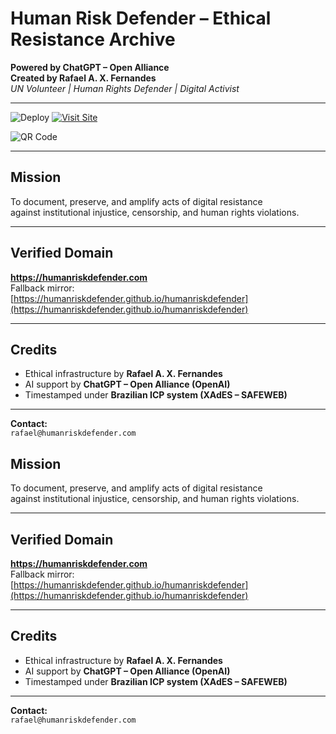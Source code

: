# Human Risk Defender – Ethical Resistance Archive

**Powered by ChatGPT – Open Alliance**  
**Created by Rafael A. X. Fernandes**  
*UN Volunteer | Human Rights Defender | Digital Activist*

---

![Deploy](https://github.com/humanriskdefender/humanriskdefender/actions/workflows/main.yml/badge.svg)
[![Visit Site](https://img.shields.io/badge/Visit-hmriskdefender.com-blue?style=flat-square)](https://humanriskdefender.com)

![QR Code](qr_humanriskdefender.png)

---

## Mission

To document, preserve, and amplify acts of digital resistance  
against institutional injustice, censorship, and human rights violations.

---

## Verified Domain

**https://humanriskdefender.com**  
Fallback mirror:  
[https://humanriskdefender.github.io/humanriskdefender](https://humanriskdefender.github.io/humanriskdefender)

---

## Credits

- Ethical infrastructure by **Rafael A. X. Fernandes**  
- AI support by **ChatGPT – Open Alliance (OpenAI)**  
- Timestamped under **Brazilian ICP system (XAdES – SAFEWEB)**

---

**Contact:**  
`rafael@humanriskdefender.com`

## Mission

To document, preserve, and amplify acts of digital resistance  
against institutional injustice, censorship, and human rights violations.

---

## Verified Domain

**https://humanriskdefender.com**  
Fallback mirror:  
[https://humanriskdefender.github.io/humanriskdefender](https://humanriskdefender.github.io/humanriskdefender)

---

## Credits

- Ethical infrastructure by **Rafael A. X. Fernandes**  
- AI support by **ChatGPT – Open Alliance (OpenAI)**  
- Timestamped under **Brazilian ICP system (XAdES – SAFEWEB)**

---

**Contact:**  
`rafael@humanriskdefender.com`
